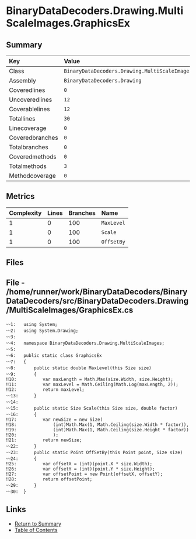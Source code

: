 ﻿# BinaryDataDecoders.Drawing.MultiScaleImages.GraphicsEx

## Summary

| Key             | Value                                                    |
| :-------------- | :------------------------------------------------------- |
| Class           | `BinaryDataDecoders.Drawing.MultiScaleImages.GraphicsEx` |
| Assembly        | `BinaryDataDecoders.Drawing`                             |
| Coveredlines    | `0`                                                      |
| Uncoveredlines  | `12`                                                     |
| Coverablelines  | `12`                                                     |
| Totallines      | `30`                                                     |
| Linecoverage    | `0`                                                      |
| Coveredbranches | `0`                                                      |
| Totalbranches   | `0`                                                      |
| Coveredmethods  | `0`                                                      |
| Totalmethods    | `3`                                                      |
| Methodcoverage  | `0`                                                      |

## Metrics

| Complexity | Lines | Branches | Name       |
| :--------- | :---- | :------- | :--------- |
| 1          | 0     | 100      | `MaxLevel` |
| 1          | 0     | 100      | `Scale`    |
| 1          | 0     | 100      | `OffSetBy` |

## Files

## File - /home/runner/work/BinaryDataDecoders/BinaryDataDecoders/src/BinaryDataDecoders.Drawing/MultiScaleImages/GraphicsEx.cs

```CSharp
〰1:   using System;
〰2:   using System.Drawing;
〰3:   
〰4:   namespace BinaryDataDecoders.Drawing.MultiScaleImages;
〰5:   
〰6:   public static class GraphicsEx
〰7:   {
〰8:       public static double MaxLevel(this Size size)
〰9:       {
‼10:          var maxLength = Math.Max(size.Width, size.Height);
‼11:          var maxLevel = Math.Ceiling(Math.Log(maxLength, 2));
‼12:          return maxLevel;
〰13:      }
〰14:  
〰15:      public static Size Scale(this Size size, double factor)
〰16:      {
‼17:          var newSize = new Size(
‼18:              (int)Math.Max(1, Math.Ceiling(size.Width * factor)),
‼19:              (int)Math.Max(1, Math.Ceiling(size.Height * factor))
‼20:              );
‼21:          return newSize;
〰22:      }
〰23:      public static Point OffSetBy(this Point point, Size size)
〰24:      {
‼25:          var offsetX = (int)(point.X * size.Width);
‼26:          var offsetY = (int)(point.Y * size.Height);
‼27:          var offsetPoint = new Point(offsetX, offsetY);
‼28:          return offsetPoint;
〰29:      }
〰30:  }
```

## Links

* [Return to Summary](Summary.md)
* [Table of Contents](../TOC.md)

